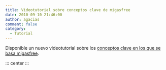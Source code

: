 ```yaml
---
title: Videotutorial sobre conceptos clave de migasfree
date: 2010-09-10 21:46:00
author: agacias
comment: false
category:
  - Tutorial
---
```


Disponible un nuevo videotutorial sobre los [conceptos clave en los que se basa migasfree](http://www.youtube.com/v/yEEzNrsIJ3M).

::: center
<VidStack src="youtube/yEEzNrsIJ3M" />
:::
